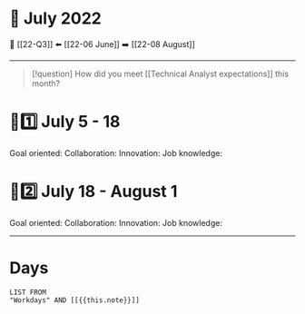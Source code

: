 # 📅 July 2022
🔀 [[22-Q3]]
⬅️ [[22-06 June]]
➡️ [[22-08 August]]

---
> [!question] How did you meet [[Technical Analyst expectations]] this month?
# 🏃1️⃣  July 5 - 18
Goal oriented:
Collaboration:
Innovation:
Job knowledge:

# 🏃2️⃣  July 18 - August 1
Goal oriented:
Collaboration:
Innovation:
Job knowledge:

---
# Days
```dataview
LIST FROM
"Workdays" AND [[{{this.note}}]]
```